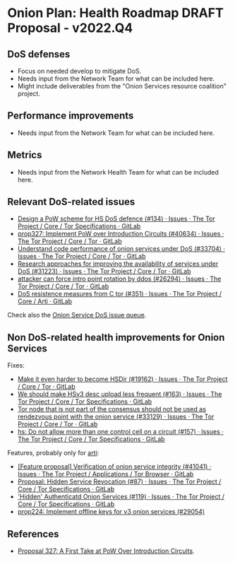 # Onion Plan: Health Roadmap DRAFT Proposal - v2022.Q4

## DoS defenses

* Focus on needed develop to mitigate DoS.
* Needs input from the Network Team for what can be included here.
* Might include deliverables from the "Onion Services resource coalition"
  project.

## Performance improvements

* Needs input from the Network Team for what can be included here.

## Metrics

* Needs input from the Network Health Team for what can be included here.

## Relevant DoS-related issues

* [Design a PoW scheme for HS DoS defence (#134) · Issues · The Tor Project / Core / Tor Specifications · GitLab](https://gitlab.torproject.org/tpo/core/torspec/-/issues/134 "Design a PoW scheme for HS DoS defence")
* [prop327: Implement PoW over Introduction Circuits (#40634) · Issues · The Tor Project / Core / Tor · GitLab](https://gitlab.torproject.org/tpo/core/tor/-/issues/40634 "prop327: Implement PoW over Introduction Circuits")
* [Understand code performance of onion services under DoS (#33704) · Issues · The Tor Project / Core / Tor · GitLab](https://gitlab.torproject.org/tpo/core/tor/-/issues/33704 "Understand code performance of onion services under DoS")
* [Research  approaches for improving the availability of services under DoS  (#31223) · Issues · The Tor Project / Core / Tor · GitLab](https://gitlab.torproject.org/tpo/core/tor/-/issues/31223 "Research approaches for improving the availability of services under DoS")
* [attacker can force intro point rotation by ddos (#26294) · Issues · The Tor Project / Core / Tor · GitLab](https://gitlab.torproject.org/tpo/core/tor/-/issues/26294 "attacker can force intro point rotation by ddos")
* [DoS resistence measures from C tor (#351) · Issues · The Tor Project / Core / Arti · GitLab](https://gitlab.torproject.org/tpo/core/arti/-/issues/351 "DoS resistence measures from C tor")

Check also the [Onion Service DoS issue
queue](https://gitlab.torproject.org/groups/tpo/-/issues/?sort=created_date&state=opened&label_name%5B%5D=DoS&label_name%5B%5D=Onion%20Services&first_page_size=20).

## Non DoS-related health improvements for Onion Services

Fixes:

* [Make it even harder to become HSDir (#19162) · Issues · The Tor Project / Core / Tor · GitLab](https://gitlab.torproject.org/tpo/core/tor/-/issues/19162 "Make it even harder to become HSDir")
* [We should make HSv3 desc upload less frequent (#163) · Issues · The Tor Project / Core / Tor Specifications · GitLab](https://gitlab.torproject.org/tpo/core/torspec/-/issues/163 "We should make HSv3 desc upload less frequent")
* [Tor  node that is not part of the consensus should not be used as rendezvous  point with the onion service (#33129) · Issues · The Tor Project / Core  / Tor · GitLab](https://gitlab.torproject.org/tpo/core/tor/-/issues/33129 "Tor node that is not part of the consensus should not be used as rendezvous point with the onion service")
* [hs: Do not allow more than one control cell on a circuit (#157) · Issues · The Tor Project / Core / Tor Specifications · GitLab](https://gitlab.torproject.org/tpo/core/torspec/-/issues/157 "hs: Do not allow more than one control cell on a circuit")

Features, probably only for [arti](https://gitlab.torproject.org/tpo/core/arti/):

* [\[Feature  proposal\] Verification of onion service integrity (#41041) · Issues ·  The Tor Project / Applications / Tor Browser · GitLab](https://gitlab.torproject.org/tpo/applications/tor-browser/-/issues/41041 "[Feature proposal] Verification of onion service integrity")
* [Proposal: Hidden Service Revocation (#87) · Issues · The Tor Project / Core / Tor Specifications · GitLab](https://gitlab.torproject.org/tpo/core/torspec/-/issues/87 "Proposal: Hidden Service Revocation")
* ['Hidden' Authenticatd Onion Services (#119) · Issues · The Tor Project / Core / Tor Specifications · GitLab](https://gitlab.torproject.org/tpo/core/torspec/-/issues/119 "'Hidden' Authenticatd Onion Services")
* [prop224: Implement offline keys for v3 onion services (#29054)](https://gitlab.torproject.org/tpo/core/tor/-/issues/29054 "prop224: Implement offline keys for v3 onion services")

## References

* [Proposal 327: A First Take at PoW Over Introduction Circuits](https://gitlab.torproject.org/tpo/core/torspec/-/blob/main/proposals/327-pow-over-intro.txt).
